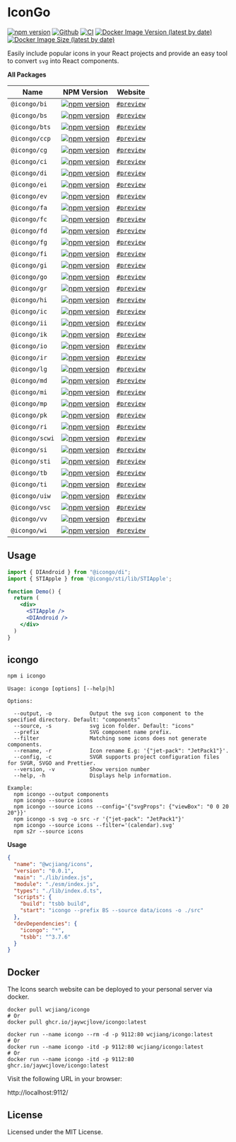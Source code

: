 IconGo
===

[![npm version](https://img.shields.io/npm/v/icongo.svg)](https://www.npmjs.com/package/icongo)
[![Github](https://img.shields.io/github/stars/jaywcjlove/icongo?logo=github)](https://github.com/jaywcjlove/icongo)
[![CI](https://github.com/jaywcjlove/icongo/actions/workflows/ci.yml/badge.svg)](https://github.com/jaywcjlove/icongo/actions/workflows/ci.yml)
[![Docker Image Version (latest by date)](https://img.shields.io/docker/v/wcjiang/icongo?logo=docker)](https://hub.docker.com/r/wcjiang/icongo)
[![Docker Image Size (latest by date)](https://img.shields.io/docker/image-size/wcjiang/icongo?logo=docker)](https://hub.docker.com/r/wcjiang/icongo)

Easily include popular icons in your React projects and provide an easy tool to convert `svg` into React components.

**All Packages**

| Name | NPM Version | Website |
| ----- | ----- | ----- |
| `@icongo/bi` | [![npm version](https://img.shields.io/npm/v/@icongo/bi.svg)](https://www.npmjs.com/package/@icongo/bi) | [`#preview`](https://icongo.github.io/#/icons/bi/) |
| `@icongo/bs` | [![npm version](https://img.shields.io/npm/v/@icongo/bs.svg)](https://www.npmjs.com/package/@icongo/bs) | [`#preview`](https://icongo.github.io/#/icons/bootstrap/) |
| `@icongo/bts` | [![npm version](https://img.shields.io/npm/v/@icongo/bts.svg)](https://www.npmjs.com/package/@icongo/bts) | [`#preview`](https://icongo.github.io/#/icons/bts/) |
| `@icongo/ccp` | [![npm version](https://img.shields.io/npm/v/@icongo/ccp.svg)](https://www.npmjs.com/package/@icongo/ccp) | [`#preview`](https://icongo.github.io/#/icons/ccp/) |
| `@icongo/cg` | [![npm version](https://img.shields.io/npm/v/@icongo/cg.svg)](https://www.npmjs.com/package/@icongo/cg) | [`#preview`](https://icongo.github.io/#/icons/cg/) |
| `@icongo/ci` | [![npm version](https://img.shields.io/npm/v/@icongo/ci.svg)](https://www.npmjs.com/package/@icongo/ci) | [`#preview`](https://icongo.github.io/#/icons/ci/) |
| `@icongo/di` | [![npm version](https://img.shields.io/npm/v/@icongo/di.svg)](https://www.npmjs.com/package/@icongo/di) | [`#preview`](https://icongo.github.io/#/icons/di/) |
| `@icongo/ei` | [![npm version](https://img.shields.io/npm/v/@icongo/ei.svg)](https://www.npmjs.com/package/@icongo/ei) | [`#preview`](https://icongo.github.io/#/icons/ei/) |
| `@icongo/ev` | [![npm version](https://img.shields.io/npm/v/@icongo/ev.svg)](https://www.npmjs.com/package/@icongo/ev) | [`#preview`](https://icongo.github.io/#/icons/ev/) |
| `@icongo/fa` | [![npm version](https://img.shields.io/npm/v/@icongo/fa.svg)](https://www.npmjs.com/package/@icongo/fa) | [`#preview`](https://icongo.github.io/#/icons/fa/) |
| `@icongo/fc` | [![npm version](https://img.shields.io/npm/v/@icongo/fc.svg)](https://www.npmjs.com/package/@icongo/fc) | [`#preview`](https://icongo.github.io/#/icons/fc/) |
| `@icongo/fd` | [![npm version](https://img.shields.io/npm/v/@icongo/fd.svg)](https://www.npmjs.com/package/@icongo/fd) | [`#preview`](https://icongo.github.io/#/icons/fd/) |
| `@icongo/fg` | [![npm version](https://img.shields.io/npm/v/@icongo/fg.svg)](https://www.npmjs.com/package/@icongo/fg) | [`#preview`](https://icongo.github.io/#/icons/fg/) |
| `@icongo/fi` | [![npm version](https://img.shields.io/npm/v/@icongo/fi.svg)](https://www.npmjs.com/package/@icongo/fi) | [`#preview`](https://icongo.github.io/#/icons/fi/) |
| `@icongo/gi` | [![npm version](https://img.shields.io/npm/v/@icongo/gi.svg)](https://www.npmjs.com/package/@icongo/gi) | [`#preview`](https://icongo.github.io/#/icons/gi/) |
| `@icongo/go` | [![npm version](https://img.shields.io/npm/v/@icongo/go.svg)](https://www.npmjs.com/package/@icongo/go) | [`#preview`](https://icongo.github.io/#/icons/go/) |
| `@icongo/gr` | [![npm version](https://img.shields.io/npm/v/@icongo/gr.svg)](https://www.npmjs.com/package/@icongo/gr) | [`#preview`](https://icongo.github.io/#/icons/gr/) |
| `@icongo/hi` | [![npm version](https://img.shields.io/npm/v/@icongo/hi.svg)](https://www.npmjs.com/package/@icongo/hi) | [`#preview`](https://icongo.github.io/#/icons/hi/) |
| `@icongo/ic` | [![npm version](https://img.shields.io/npm/v/@icongo/ic.svg)](https://www.npmjs.com/package/@icongo/ic) | [`#preview`](https://icongo.github.io/#/icons/ic/) |
| `@icongo/ii` | [![npm version](https://img.shields.io/npm/v/@icongo/ii.svg)](https://www.npmjs.com/package/@icongo/ii) | [`#preview`](https://icongo.github.io/#/icons/ii/) |
| `@icongo/ik` | [![npm version](https://img.shields.io/npm/v/@icongo/ik.svg)](https://www.npmjs.com/package/@icongo/ik) | [`#preview`](https://icongo.github.io/#/icons/ik/) |
| `@icongo/io` | [![npm version](https://img.shields.io/npm/v/@icongo/io.svg)](https://www.npmjs.com/package/@icongo/io) | [`#preview`](https://icongo.github.io/#/icons/io/) |
| `@icongo/ir` | [![npm version](https://img.shields.io/npm/v/@icongo/ir.svg)](https://www.npmjs.com/package/@icongo/ir) | [`#preview`](https://icongo.github.io/#/icons/ir/) |
| `@icongo/lg` | [![npm version](https://img.shields.io/npm/v/@icongo/lg.svg)](https://www.npmjs.com/package/@icongo/lg) | [`#preview`](https://icongo.github.io/#/icons/lg/) |
| `@icongo/md` | [![npm version](https://img.shields.io/npm/v/@icongo/md.svg)](https://www.npmjs.com/package/@icongo/md) | [`#preview`](https://icongo.github.io/#/icons/md/) |
| `@icongo/mi` | [![npm version](https://img.shields.io/npm/v/@icongo/mi.svg)](https://www.npmjs.com/package/@icongo/mi) | [`#preview`](https://icongo.github.io/#/icons/mi/) |
| `@icongo/mp` | [![npm version](https://img.shields.io/npm/v/@icongo/mp.svg)](https://www.npmjs.com/package/@icongo/mp) | [`#preview`](https://icongo.github.io/#/icons/mp/) |
| `@icongo/pk` | [![npm version](https://img.shields.io/npm/v/@icongo/pk.svg)](https://www.npmjs.com/package/@icongo/pk) | [`#preview`](https://icongo.github.io/#/icons/pk/) |
| `@icongo/ri` | [![npm version](https://img.shields.io/npm/v/@icongo/ri.svg)](https://www.npmjs.com/package/@icongo/ri) | [`#preview`](https://icongo.github.io/#/icons/ri/) |
| `@icongo/scwi` | [![npm version](https://img.shields.io/npm/v/@icongo/scwi.svg)](https://www.npmjs.com/package/@icongo/scwi) | [`#preview`](https://icongo.github.io/#/icons/scwi/) |
| `@icongo/si` | [![npm version](https://img.shields.io/npm/v/@icongo/si.svg)](https://www.npmjs.com/package/@icongo/si) | [`#preview`](https://icongo.github.io/#/icons/si/) |
| `@icongo/sti` | [![npm version](https://img.shields.io/npm/v/@icongo/sti.svg)](https://www.npmjs.com/package/@icongo/sti) | [`#preview`](https://icongo.github.io/#/icons/supertinyicons/) |
| `@icongo/tb` | [![npm version](https://img.shields.io/npm/v/@icongo/tb.svg)](https://www.npmjs.com/package/@icongo/tb) | [`#preview`](https://icongo.github.io/#/icons/tb/) |
| `@icongo/ti` | [![npm version](https://img.shields.io/npm/v/@icongo/ti.svg)](https://www.npmjs.com/package/@icongo/ti) | [`#preview`](https://icongo.github.io/#/icons/ti/) |
| `@icongo/uiw` | [![npm version](https://img.shields.io/npm/v/@icongo/uiw.svg)](https://www.npmjs.com/package/@icongo/uiw) | [`#preview`](https://icongo.github.io/#/icons/uiw/) |
| `@icongo/vsc` | [![npm version](https://img.shields.io/npm/v/@icongo/vsc.svg)](https://www.npmjs.com/package/@icongo/vsc) | [`#preview`](https://icongo.github.io/#/icons/vsc/) |
| `@icongo/vv` | [![npm version](https://img.shields.io/npm/v/@icongo/vv.svg)](https://www.npmjs.com/package/@icongo/vv) | [`#preview`](https://icongo.github.io/#/icons/vv/) |
| `@icongo/wi` | [![npm version](https://img.shields.io/npm/v/@icongo/wi.svg)](https://www.npmjs.com/package/@icongo/wi) | [`#preview`](https://icongo.github.io/#/icons/wi/) |

## Usage

```jsx
import { DIAndroid } from "@icongo/di";
import { STIApple } from '@icongo/sti/lib/STIApple';

function Demo() {
  return (
    <div>
      <STIApple />
      <DIAndroid />
    </div>
  )
}
```

## icongo

```bash
npm i icongo
```

```shell
Usage: icongo [options] [--help|h]

Options:

  --output, -o            Output the svg icon component to the specified directory. Default: "components"
  --source, -s            svg icon folder. Default: "icons"
  --prefix                SVG component name prefix.
  --filter                Matching some icons does not generate components.
  --rename, -r            Icon rename E.g: '{"jet-pack": "JetPack1"}'.
  --config, -c            SVGR supports project configuration files for SVGR, SVGO and Prettier.
  --version, -v           Show version number
  --help, -h              Displays help information.

Example:
  npm icongo --output components
  npm icongo --source icons
  npm icongo --source icons --config='{"svgProps": {"viewBox": "0 0 20 20"}}'
  npm icongo -s svg -o src -r '{"jet-pack": "JetPack1"}'
  npm icongo --source icons --filter='(calendar).svg'
  npm s2r --source icons
```

**Usage**

```json
{
  "name": "@wcjiang/icons",
  "version": "0.0.1",
  "main": "./lib/index.js",
  "module": "./esm/index.js",
  "types": "./lib/index.d.ts",
  "scripts": {
    "build": "tsbb build",
    "start": "icongo --prefix BS --source data/icons -o ./src"
  },
  "devDependencies": {
    "icongo": "*",
    "tsbb": "^3.7.6"
  }
}
```

## Docker

The Icons search website can be deployed to your personal server via docker.

```shell
docker pull wcjiang/icongo
# Or
docker pull ghcr.io/jaywcjlove/icongo:latest
```

```shell
docker run --name icongo --rm -d -p 9112:80 wcjiang/icongo:latest
# Or
docker run --name icongo -itd -p 9112:80 wcjiang/icongo:latest
# Or
docker run --name icongo -itd -p 9112:80 ghcr.io/jaywcjlove/icongo:latest
```

Visit the following URL in your browser:

http://localhost:9112/

## License

Licensed under the MIT License.